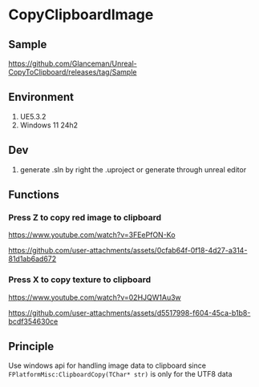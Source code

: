 # CopyClipboardImage

## Sample
https://github.com/Glanceman/Unreal-CopyToClipboard/releases/tag/Sample

## Environment
1. UE5.3.2
2. Windows 11 24h2

## Dev
1. generate .sln by right the .uproject or generate through unreal editor

## Functions 
### Press Z to copy red image to clipboard
https://www.youtube.com/watch?v=3FEePfON-Ko

https://github.com/user-attachments/assets/0cfab64f-0f18-4d27-a314-81d1ab6ad672


### Press X to copy texture to clipboard
https://www.youtube.com/watch?v=02HJQW1Au3w

https://github.com/user-attachments/assets/d5517998-f604-45ca-b1b8-bcdf354630ce


## Principle
Use windows api for handling image data to clipboard since `FPlatformMisc:ClipboardCopy(TChar* str)` is only for the UTF8 data
